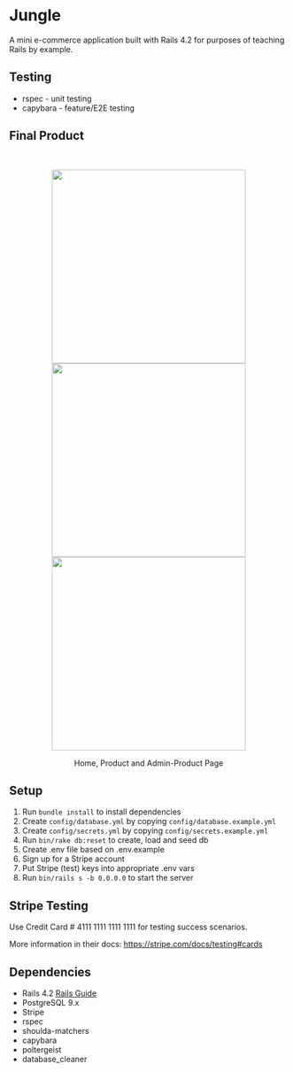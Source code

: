 # Jungle

A mini e-commerce application built with Rails 4.2 for purposes of teaching Rails by example.

## Testing

* rspec - unit testing
* capybara - feature/E2E testing

## Final Product

<br>
<p align='center'>
  <img src="https://github.com/dpletzke/jungle-rails/blob/master/docs/home_page.png?raw=true" height="350">
  <img src="https://github.com/dpletzke/jungle-rails/blob/master/docs/product_page.png?raw=true" height="350">
  <img src="https://github.com/dpletzke/jungle-rails/blob/master/docs/admin_products_page.png?raw=true" height="350">
  <p align='center'>Home, Product and Admin-Product Page
  </p>
</p>

## Setup

1. Run `bundle install` to install dependencies
2. Create `config/database.yml` by copying `config/database.example.yml`
3. Create `config/secrets.yml` by copying `config/secrets.example.yml`
4. Run `bin/rake db:reset` to create, load and seed db
5. Create .env file based on .env.example
6. Sign up for a Stripe account
7. Put Stripe (test) keys into appropriate .env vars
8. Run `bin/rails s -b 0.0.0.0` to start the server

## Stripe Testing

Use Credit Card # 4111 1111 1111 1111 for testing success scenarios.

More information in their docs: <https://stripe.com/docs/testing#cards>

## Dependencies

* Rails 4.2 [Rails Guide](http://guides.rubyonrails.org/v4.2/)
* PostgreSQL 9.x
* Stripe
* rspec
* shoulda-matchers
* capybara
* poltergeist
* database_cleaner
